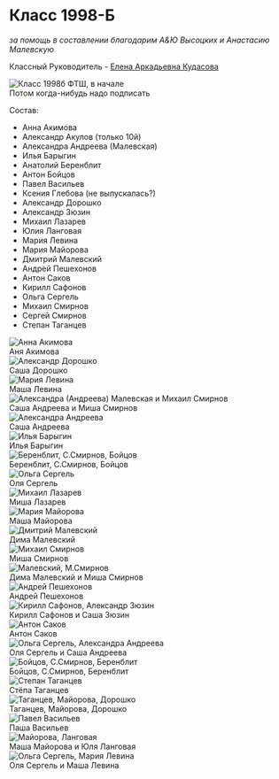 <!--?title Класс 1998-Б -->

# Класс 1998-Б

_за помощь в составлении благодарим А&Ю Высоцких и Анастасию Малевскую_

Классный Руководитель - [Елена Аркадьевна Кудасова](/people/kudasova/index.html)

<div class="row">
  <div class="col-xl-8 offset-xl-2 col-sm-12 text-center">
    <img src="https://pths-archive.github.io/static/img/classes/1998b/beginning-1998b.jpg" alt="Класс 1998б ФТШ, в начале" class="full-width"/><br/>
    <span class="hint">Потом когда-нибудь надо подписать</span>
  </div>
</div>

Состав:

- Анна Акимова
- Александр Акулов (только 10й)
- Александра Андреева (Малевская)
- Илья Барыгин
- Анатолий Беренблит
- Антон Бойцов
- Павел Васильев
- Ксения Глебова (не выпускалась?)
- Александр Дорошко
- Александр Зюзин
- Михаил Лазарев
- Юлия Ланговая
- Мария Левина
- Мария Майорова
- Дмитрий Малевский
- Андрей Пешехонов
- Антон Саков
- Кирилл Сафонов
- Ольга Сергель
- Михаил Смирнов
- Сергей Смирнов
- Степан Таганцев

<div class="row">
  <div class="col-xl-4 col-sm-12 text-center">
    <img src="https://pths-archive.github.io/static/img/classes/1998b/akimova.jpg" alt="Анна Акимова" class="full-width"/><br/>
    <span class="hint">Аня Акимова</span>
  </div>
  <div class="col-xl-4 col-sm-12 text-center">
    <img src="https://pths-archive.github.io/static/img/classes/1998b/doroshko.jpg" alt="Александр Дорошко" class="full-width"/><br/>
    <span class="hint">Саша Дорошко</span>
  </div>
  <div class="col-xl-4 col-sm-12 text-center">
    <img src="https://pths-archive.github.io/static/img/classes/1998b/levina.jpg" alt="Мария Левина" class="full-width"/><br/>
    <span class="hint">Маша Левина</span>
  </div>

  <div class="col-xl-4 col-sm-12 text-center">
    <img src="https://pths-archive.github.io/static/img/classes/1998b/andreeva_m_smirnov.jpg" alt="Александра (Андреева) Малевская и Михаил Смирнов" class="full-width"/><br/>
    <span class="hint">Саша Андреева и Миша Смирнов</span>
  </div>
  <div class="col-xl-4 col-sm-12 text-center">
    <img src="https://pths-archive.github.io/static/img/classes/1998b/andreeva.jpg" alt="Александра Андреева" class="full-width"/><br/>
    <span class="hint">Саша Андреева</span>
  </div>
  <div class="col-xl-4 col-sm-12 text-center">
    <img src="https://pths-archive.github.io/static/img/classes/1998b/barygin.jpg" alt="Илья Барыгин" class="full-width"/><br/>
    <span class="hint">Илья Барыгин</span>
  </div>

  <div class="col-xl-4 col-sm-12 text-center">
    <img src="https://pths-archive.github.io/static/img/classes/1998b/berenblit_s_smirnov_boytsov.jpg" alt="Беренблит, С.Смирнов, Бойцов" class="full-width"/><br/>
    <span class="hint">Беренблит, С.Смирнов, Бойцов</span>
  </div>
  <div class="col-xl-4 col-sm-12 text-center">
    <img src="https://pths-archive.github.io/static/img/classes/1998b/sergel.jpg" alt="Ольга Сергель" class="full-width"/><br/>
    <span class="hint">Оля Сергель</span>
  </div>
  <div class="col-xl-4 col-sm-12 text-center">
    <img src="https://pths-archive.github.io/static/img/classes/1998b/lazarev.jpg" alt="Михаил Лазарев" class="full-width"/><br/>
    <span class="hint">Миша Лазарев</span>
  </div>
  <div class="col-xl-4 col-sm-12 text-center">
    <img src="https://pths-archive.github.io/static/img/classes/1998b/majorova.jpg" alt="Мария Майорова" class="full-width"/><br/>
    <span class="hint">Маша Майорова</span>
  </div>
  <div class="col-xl-4 col-sm-12 text-center">
    <img src="https://pths-archive.github.io/static/img/classes/1998b/malevskij.jpg" alt="Дмитрий Малевский" class="full-width"/><br/>
    <span class="hint">Дима Малевский</span>
  </div>
  <div class="col-xl-4 col-sm-12 text-center">
    <img src="https://pths-archive.github.io/static/img/classes/1998b/m_smirnov.jpg" alt="Михаил Смирнов" class="full-width"/><br/>
    <span class="hint">Миша Смирнов</span>
  </div>

  <div class="col-xl-4 col-sm-12 text-center">
    <img src="https://pths-archive.github.io/static/img/classes/1998b/malevskij_m_smirnov.jpg" alt="Малевский, М.Смирнов" class="full-width"/><br/>
    <span class="hint">Дима Малевский и Миша Смирнов</span>
  </div>
  <div class="col-xl-4 col-sm-12 text-center">
    <img src="https://pths-archive.github.io/static/img/classes/1998b/peshekhonov.jpg" alt="Андрей Пешехонов" class="full-width"/><br/>
    <span class="hint">Андрей Пешехонов</span>
  </div>
  <div class="col-xl-4 col-sm-12 text-center">
    <img src="https://pths-archive.github.io/static/img/classes/1998b/safonov_zyuzin.jpg" alt="Кирилл Сафонов, Александр Зюзин" class="full-width"/><br/>
    <span class="hint">Кирилл Сафонов и Саша Зюзин</span>
  </div>
  <div class="col-xl-4 col-sm-12 text-center">
    <img src="https://pths-archive.github.io/static/img/classes/1998b/sakov.jpg" alt="Антон Саков" class="full-width"/><br/>
    <span class="hint">Антон Саков</span>
  </div>
  <div class="col-xl-4 col-sm-12 text-center">
    <img src="https://pths-archive.github.io/static/img/classes/1998b/sergel_andreeva.jpg" alt="Ольга Сергель, Александра Андреева" class="full-width"/><br/>
    <span class="hint">Оля Сергель и Саша Андреева</span>
  </div>
  <div class="col-xl-4 col-sm-12 text-center">
    <img src="https://pths-archive.github.io/static/img/classes/1998b/boytsov_s_smirnov_berenblit.jpg" alt="Бойцов, С.Смирнов, Беренблит" class="full-width"/><br/>
    <span class="hint">Бойцов, С.Смирнов, Беренблит</span>
  </div>
  <div class="col-xl-4 col-sm-12 text-center">
    <img src="https://pths-archive.github.io/static/img/classes/1998b/tagancev.jpg" alt="Степан Таганцев" class="full-width"/><br/>
    <span class="hint">Стёпа Таганцев</span>
  </div>
  <div class="col-xl-4 col-sm-12 text-center">
    <img src="https://pths-archive.github.io/static/img/classes/1998b/tagancev_mayorova_doroshko.jpg" alt="Таганцев, Майорова, Дорошко" class="full-width"/><br/>
    <span class="hint">Таганцев, Майорова, Дорошко</span>
  </div>
  <div class="col-xl-4 col-sm-12 text-center">
    <img src="https://pths-archive.github.io/static/img/classes/1998b/vasilyev.jpg" alt="Павел Васильев" class="full-width"/><br/>
    <span class="hint">Паша Васильев</span>
  </div>
  <div class="col-xl-4 col-sm-12 text-center">
    <img src="https://pths-archive.github.io/static/img/classes/1998b/mayorova_langovaya.jpg" alt="Майорова, Ланговая" class="full-width"/><br/>
    <span class="hint">Маша Майорова и Юля Ланговая</span>
  </div>
  <div class="col-xl-4 col-sm-12 text-center">
    <img src="https://pths-archive.github.io/static/img/classes/1998b/sergel_levina.jpg" alt="Ольга Сергель, Мария Левина" class="full-width"/><br/>
    <span class="hint">Оля Сергель и Маша Левина</span>
  </div>
</div>
